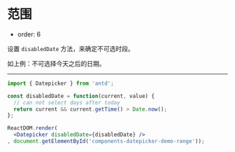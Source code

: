 # 范围

- order: 6

设置 `disabledDate` 方法，来确定不可选时段。

如上例：不可选择今天之后的日期。

---

````jsx
import { Datepicker } from 'antd';

const disabledDate = function(current, value) {
  // can not select days after today
  return current && current.getTime() > Date.now();
};

ReactDOM.render(
  <Datepicker disabledDate={disabledDate} />
, document.getElementById('components-datepicker-demo-range'));
````
